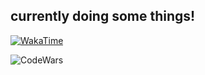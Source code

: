 ## currently doing some things! 
[![WakaTime](https://wakatime.com/badge/user/58e39edb-8728-4da4-83f4-d5cd290b2bca.svg)](https://wakatime.com/@jak713)

![[CodeWars](https://www.codewars.com/users/jak713)](https://www.codewars.com/users/jak713/badges/small)


<!--
**jak713/jak713** is a ✨ _special_ ✨ repository because its `README.md` (this file) appears on your GitHub profile.

Here are some ideas to get you started:

- 🔭 I’m currently working on ...
- 🌱 I’m currently learning ...
- 👯 I’m looking to collaborate on ...
- 🤔 I’m looking for help with ...
- 💬 Ask me about ...
- 📫 How to reach me: ...
- 😄 Pronouns: ...
- ⚡ Fun fact: ...
-->
